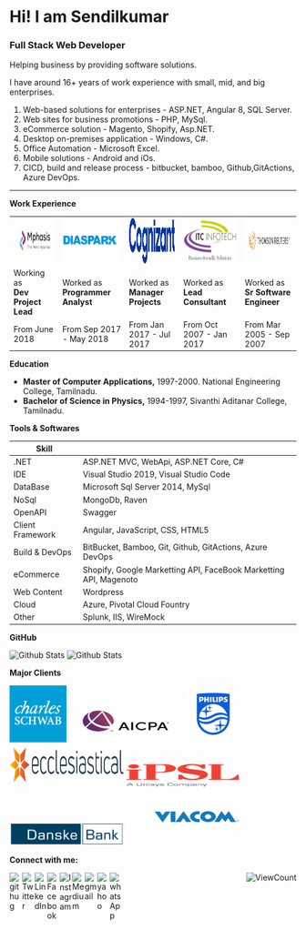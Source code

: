 # Hi! I am Sendilkumar #


### Full Stack Web Developer ###

Helping business by providing software solutions.

I have around 16+ years of work experience with small, mid, and big enterprises.
 
1. Web-based solutions for enterprises - ASP.NET, Angular 8, SQL Server.
2. Web sites for business promotions - PHP, MySql.
3. eCommerce solution - Magento, Shopify, Asp.NET.
4. Desktop on-premises application - Windows, C#.
5. Office Automation - Microsoft Excel.
6. Mobile solutions - Android and iOs.
7. CICD, build and release process - bitbucket, bamboo, Github,GitActions, Azure DevOps.
-----------------------------------------------------------------------------------------------------------------------------------

__Work Experience__

<div>

<table>
 <tr>
 <td>
<img  alt="mphasis" src="https://github.com/sendilkumarmv/sendilkumarmv/blob/main/company/mph.jpg" width="150px" height="80px"/></td><td>
<img  alt="mphasis" src="https://github.com/sendilkumarmv/sendilkumarmv/blob/main/company/dp.png" width="150px" height="80px"/></td><td>
<img  alt="mphasis" src="https://github.com/sendilkumarmv/sendilkumarmv/blob/main/company/cts.svg" width="150px" height="80px"/></td><td>
<img  alt="mphasis" src="https://github.com/sendilkumarmv/sendilkumarmv/blob/main/company/itc.png" width="150px" height="80px"/></td><td>
<img  alt="mphasis" src="https://github.com/sendilkumarmv/sendilkumarmv/blob/main/company/tr.jpg" width="150px" height="80px"/></td>
</tr>
 <tr>
  <td>Working as <br/><b>Dev Project Lead</b></td>
  <td>Worked as <br/><b>Programmer Analyst</b></td>
  <td>Worked as <br/><b>Manager Projects</b></td>
  <td>Worked as <br/><b>Lead Consultant</b></td>
  <td>Worked as <br/><b>Sr Software Engineer</b></td>
 </tr>
 <tr>
  <td>From June 2018</td>
  <td>From Sep 2017 - May 2018</td>
  <td>From Jan 2017 - Jul 2017</td>
  <td>From Oct 2007 - Jan 2017</td>
  <td>From Mar 2005 - Sep 2007</td>
 </tr>
</table>

</div>

__Education__

- __Master of Computer Applications,__ 1997-2000. National Engineering College, Tamilnadu.
- __Bachelor of Science in Physics,__ 1994-1997, Sivanthi Aditanar College, Tamilnadu.

__Tools & Softwares__

| Skill            |                                        |
|------------------|----------------------------------------|
| .NET             | ASP.NET MVC, WebApi, ASP.NET Core, C#  |
| IDE              | Visual Studio 2019, Visual Studio Code |
| DataBase         | Microsoft Sql Server 2014, MySql       |
| NoSql            | MongoDb, Raven                         |
| OpenAPI          | Swagger                                |
| Client Framework | Angular, JavaScript, CSS, HTML5        |
| Build & DevOps   | BitBucket, Bamboo, Git, Github, GitActions, Azure DevOps |
| eCommerce        | Shopify, Google Marketting API, FaceBook Marketting API, Magenoto |
| Web Content      | Wordpress |
| Cloud            | Azure, Pivotal Cloud Fountry |
| Other            | Splunk, IIS, WireMock |

__GitHub__

<div>
 
<img alt="Github Stats" height="150" width="400" src="https://github-readme-stats.vercel.app/api?username=sendilkumarmv&theme=graywhite&show_icons=true&include_all_commits=true" />
<img alt="Github Stats" height="150" width="400" src="https://github-readme-stats.vercel.app/api/top-langs?username=sendilkumarmv&theme=graywhite&show_icons=true&locale=en&layout=compact"/>

</div>

__Major Clients__

<div>
 
 <img src="https://github.com/sendilkumarmv/sendilkumarmv/blob/main/clients/schwab.png" width="100px" height="100px" />
 
 <img src="https://github.com/sendilkumarmv/sendilkumarmv/blob/main/clients/aicpa.jpg" width="200px" height="75px" />
 
 <img src="https://github.com/sendilkumarmv/sendilkumarmv/blob/main/clients/philips.png"  width="100px" height="100px" />
 
 <img src="https://github.com/sendilkumarmv/sendilkumarmv/blob/main/clients/ecc.png" width="200px" height="75px" />
 
 <img src="https://github.com/sendilkumarmv/sendilkumarmv/blob/main/clients/iPSL.png" width="200px" height="40px" />
 
 <img src="https://github.com/sendilkumarmv/sendilkumarmv/blob/main/clients/danskebank.png" width="200px" height="40px" />
 
 <img src="https://github.com/sendilkumarmv/sendilkumarmv/blob/main/clients/viacom.png" width="250px" height="100px" />
  
</div>


__Connect with me:__

[<img align="left" alt="githug" width="22px" src="https://cdn.jsdelivr.net/npm/simple-icons@3.13.0/icons/github.svg" />](https://github.com/sendilkumarmv)
 
[<img align="left" alt="Twitter" width="22px" src="https://cdn.jsdelivr.net/npm/simple-icons@v3/icons/twitter.svg" />](https://twitter.com/msendilkumar3)

[<img align="left" alt="LinkedIn" width="22px" src="https://cdn.jsdelivr.net/npm/simple-icons@v3/icons/linkedin.svg" />](https://linkedin.com/in/sendilkumarmv)
 
[<img align="left" alt="Facebook" width="22px" src="https://cdn.jsdelivr.net/npm/simple-icons@v3/icons/facebook.svg"/>](https://www.facebook.com/profile.php?id=sendilkumar_murugaiah)

[<img align="left" alt="Instagram" width="22px" src="https://cdn.jsdelivr.net/npm/simple-icons@v3/icons/instagram.svg" />](https://instagram.com/sendilkumar_murugaiah)

[<img align="left" alt="Medium"   width="22px" src="https://cdn.jsdelivr.net/npm/simple-icons@3.13.0/icons/medium.svg" />](https://medium.com/@sendilkumarmurugaiah)

[<img align="left" alt="gmail" width="22px" src="https://cdn.jsdelivr.net/npm/simple-icons@3.13.0/icons/gmail.svg"/>](mailto:sendilkumarmurugaiah@gmail.com)
 
[<img align="left" alt="yahoo" width="22px" src="https://cdn.jsdelivr.net/npm/simple-icons@3.13.0/icons/yahoo.svg"/>](mailto:sendilkumarm@yahoo.com)

[<img align="left" alt="whatsApp" width="22px" src="https://cdn.jsdelivr.net/npm/simple-icons@3.13.0/icons/whatsapp.svg"/>](https://github.com/sendilkumarmv/sendilkumarmv/blob/main/whatsapp/card.jpeg)
 
</div>



<div align="right">
 
![ViewCount](https://views.whatilearened.today/views/github/sendilkumarmv/sendilkumarmv.svg)
 
</div>

